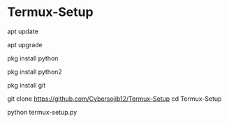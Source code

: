 # Termux-Setup

apt update 

apt upgrade 

pkg install python 

pkg install python2 

pkg install git 

git clone https://github.com/Cybersojib12/Termux-Setup
cd Termux-Setup

python termux-setup.py
